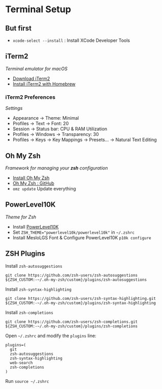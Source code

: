 # Terminal Setup

## But first

- `xcode-select --install` : Install XCode Developer Tools

## iTerm2

_Terminal emulator for macOS_

- [Download iTerm2](https://iterm2.com/downloads.html)
- [Install iTerm2 with Homebrew](https://formulae.brew.sh/cask/iterm2)

### iTerm2 Preferences

_Settings_

- Appearance -> Theme: Minimal
- Profiles -> Text -> Font: 20
- Session -> Status bar: CPU & RAM Utilization
- Profiles -> Windows -> Transparency: 30
- Profiles -> Keys -> Key Mappings -> Presets... -> Natural Text Editing

## Oh My Zsh

_Framework for managing your **zsh** configuration_

- [Install Oh My Zsh](https://ohmyz.sh/#install)
- [Oh My Zsh : GitHub](https://github.com/ohmyzsh/ohmyzsh)
- `omz update` Update everything

## PowerLevel10K

_Theme for Zsh_

- Install [PowerLevel10K](https://github.com/romkatv/powerlevel10k)
- Set `ZSH_THEME="powerlevel10k/powerlevel10k"` in `~/.zshrc`
- Install MesloLGS Font & Configure PowerLevel10K `p10k configure`

## ZSH Plugins

Install `zsh-autosuggestions`

```
git clone https://github.com/zsh-users/zsh-autosuggestions ${ZSH_CUSTOM:-~/.oh-my-zsh/custom}/plugins/zsh-autosuggestions
```

Install `zsh-syntax-highlighting`

```
git clone https://github.com/zsh-users/zsh-syntax-highlighting.git ${ZSH_CUSTOM:-~/.oh-my-zsh/custom}/plugins/zsh-syntax-highlighting
```

Install `zsh-completions`

```
git clone https://github.com/zsh-users/zsh-completions.git ${ZSH_CUSTOM:-~/.oh-my-zsh/custom}/plugins/zsh-completions
```

Open `~/.zshrc` and modify the `plugins` line:

```
plugins=(
  git
  zsh-autosuggestions
  zsh-syntax-highlighting
  web-search
  zsh-completions
)
```

Run `source ~/.zshrc`
